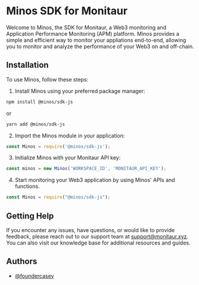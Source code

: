 # Minos SDK for Monitaur
Welcome to Minos, the SDK for Monitaur, a Web3 monitoring and Application Performance Monitoring (APM) platform. Minos provides a simple and efficient way to monitor your appliations end-to-end, allowing you to monitor and analyze the performance of your Web3 on and off-chain.

## Installation
To use Minos, follow these steps:

1) Install Minos using your preferred package manager:

```bash
npm install @minos/sdk-js
```

or

```bash
yarn add @minos/sdk-js
```

2) Import the Minos module in your application:

```javascript
const Minos = require('@minos/sdk-js');
```

3) Initialize Minos with your Monitaur API key:

```javascript
const minos = new Minos('WORKSPACE_ID', 'MONITAUR_API_KEY');
```
4) Start monitoring your Web3 application by using Minos' APIs and functions.

```javascript
const Minos = require("@minos/sdk-js");
```


## Getting Help
If you encounter any issues, have questions, or would like to provide feedback, please reach out to our support team at support@monitaur.xyz. You can also visit our knowledge base for additional resources and guides.

## Authors

- [@foundercasey](https://github.com/FounderCasey)